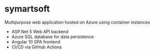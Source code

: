 # symartsoft
Multipurpose web application hosted on Azure using container instances

* ASP.Net 5 Web API backend
* Azure SQL database for data persistence
* Angular 10 SPA frontend
* CI/CD via GitHub Actions
